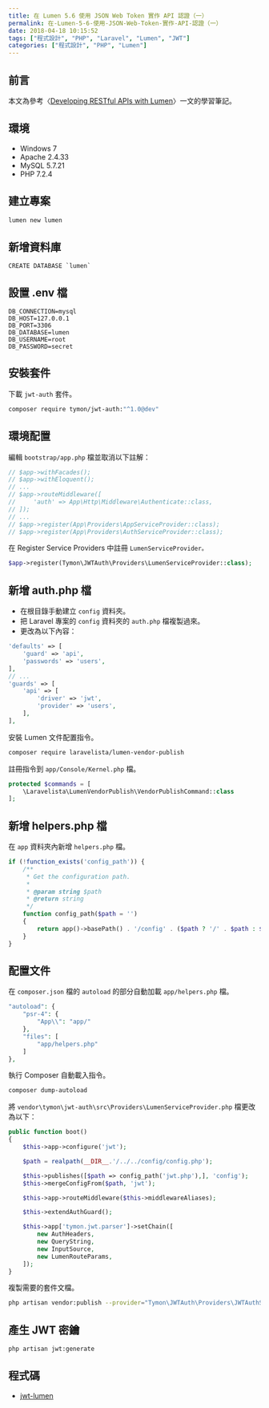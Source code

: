 ```yaml
---
title: 在 Lumen 5.6 使用 JSON Web Token 實作 API 認證（一）
permalink: 在-Lumen-5-6-使用-JSON-Web-Token-實作-API-認證（一）
date: 2018-04-18 10:15:52
tags: ["程式設計", "PHP", "Laravel", "Lumen", "JWT"]
categories: ["程式設計", "PHP", "Lumen"]
---
```


## 前言

本文為參考〈[Developing RESTful APIs with Lumen](https://auth0.com/blog/developing-restful-apis-with-lumen/)〉一文的學習筆記。

## 環境

- Windows 7
- Apache 2.4.33
- MySQL 5.7.21
- PHP 7.2.4

## 建立專案

```BASH
lumen new lumen
```

## 新增資料庫

```ENV
CREATE DATABASE `lumen`
```

## 設置 .env 檔

```ENV
DB_CONNECTION=mysql
DB_HOST=127.0.0.1
DB_PORT=3306
DB_DATABASE=lumen
DB_USERNAME=root
DB_PASSWORD=secret
```

## 安裝套件

下載 `jwt-auth` 套件。

```BASH
composer require tymon/jwt-auth:"^1.0@dev"
```

## 環境配置

編輯 `bootstrap/app.php` 檔並取消以下註解：

```PHP
// $app->withFacades();
// $app->withEloquent();
// ...
// $app->routeMiddleware([
//     'auth' => App\Http\Middleware\Authenticate::class,
// ]);
// ...
// $app->register(App\Providers\AppServiceProvider::class);
// $app->register(App\Providers\AuthServiceProvider::class);
```

在 Register Service Providers 中註冊 `LumenServiceProvider。`

```PHP
$app->register(Tymon\JWTAuth\Providers\LumenServiceProvider::class);
```

## 新增 auth.php 檔

- 在根目錄手動建立 `config` 資料夾。
- 把 Laravel 專案的 `config` 資料夾的 `auth.php` 檔複製過來。
- 更改為以下內容：

```PHP
'defaults' => [
    'guard' => 'api',
    'passwords' => 'users',
],
// ...
'guards' => [
    'api' => [
        'driver' => 'jwt',
        'provider' => 'users',
    ],
],
```

安裝 Lumen 文件配置指令。

```BASH
composer require laravelista/lumen-vendor-publish
```

註冊指令到 `app/Console/Kernel.php` 檔。

```PHP
protected $commands = [
    \Laravelista\LumenVendorPublish\VendorPublishCommand::class
];
```

## 新增 helpers.php 檔

在 `app` 資料夾內新增 `helpers.php` 檔。

```PHP
if (!function_exists('config_path')) {
    /**
     * Get the configuration path.
     *
     * @param string $path
     * @return string
     */
    function config_path($path = '')
    {
        return app()->basePath() . '/config' . ($path ? '/' . $path : $path);
    }
}
```

## 配置文件

在 `composer.json` 檔的 `autoload` 的部分自動加載 `app/helpers.php` 檔。

```PHP
"autoload": {
    "psr-4": {
        "App\\": "app/"
    },
    "files": [
        "app/helpers.php"
    ]
},
```

執行 Composer 自動載入指令。

```BASH
composer dump-autoload
```

將 `vendor\tymon\jwt-auth\src\Providers\LumenServiceProvider.php` 檔更改為以下：

```PHP
public function boot()
{
    $this->app->configure('jwt');

    $path = realpath(__DIR__.'/../../config/config.php');

    $this->publishes([$path => config_path('jwt.php'),], 'config');
    $this->mergeConfigFrom($path, 'jwt');

    $this->app->routeMiddleware($this->middlewareAliases);

    $this->extendAuthGuard();

    $this->app['tymon.jwt.parser']->setChain([
        new AuthHeaders,
        new QueryString,
        new InputSource,
        new LumenRouteParams,
    ]);
}
```

複製需要的套件文檔。

```BASH
php artisan vendor:publish --provider="Tymon\JWTAuth\Providers\JWTAuthServiceProvider"
```

## 產生 JWT 密鑰

```BASH
php artisan jwt:generate
```

## 程式碼

- [jwt-lumen](https://github.com/memochou1993/jwt-lumen)
